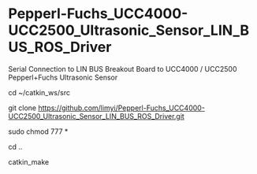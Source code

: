 # Pepperl-Fuchs_UCC4000-UCC2500_Ultrasonic_Sensor_LIN_BUS_ROS_Driver
Serial Connection to LIN BUS Breakout Board to UCC4000 / UCC2500 Pepperl+Fuchs Ultrasonic Sensor

cd ~/catkin_ws/src

git clone https://github.com/limyi/Pepperl-Fuchs_UCC4000-UCC2500_Ultrasonic_Sensor_LIN_BUS_ROS_Driver.git

sudo chmod 777 *

cd ..

catkin_make

